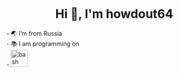 <h1 align="center">Hi 👋, I'm howdout64</h1>
- 🌏 I’m from Russia <br />
- 📚 I am programming on<br />
- <img src="[https://www.vectorlogo.zone/logos/gnu_bash/gnu_bash-icon.svg](https://upload.wikimedia.org/wikipedia/commons/thumb/c/c3/Python-logo-notext.svg/1869px-Python-logo-notext.svg.png)" alt="bash" width="40" height="40"/>

